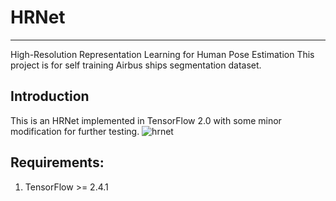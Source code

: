 # HRNet
___
High-Resolution Representation Learning for Human Pose Estimation
This project is for self training Airbus ships segmentation dataset.
## Introduction
This is an HRNet implemented in TensorFlow 2.0 with some minor modification for further testing.
![hrnet](https://paperswithcode.com/media/methods/Screen_Shot_2020-06-22_at_11.03.39_PM_64dSeMm.png)

## Requirements:
1. TensorFlow >= 2.4.1
